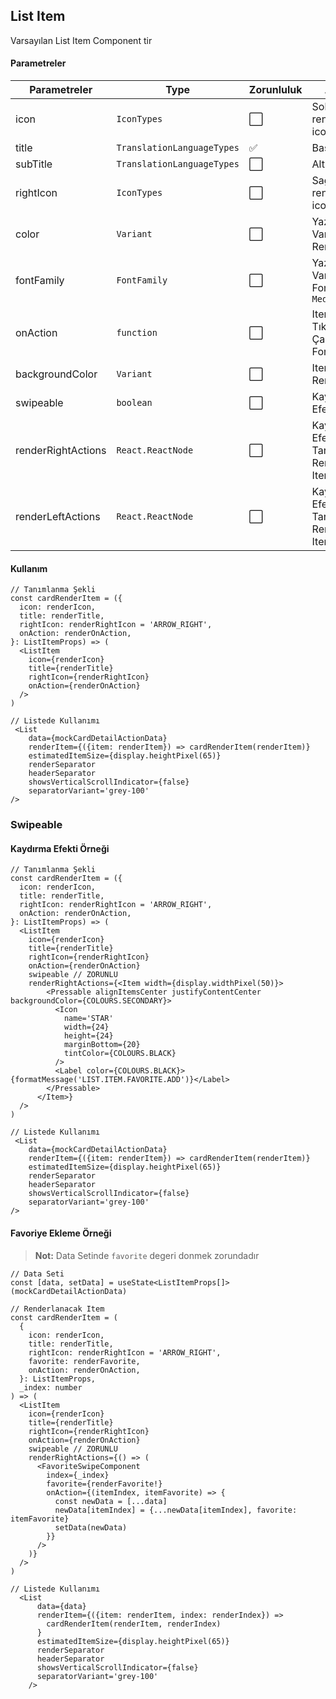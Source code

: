## List Item

Varsayılan List Item Component tir

#### Parametreler

| Parametreler       | Type                       | Zorunluluk           | Açıklama                                                    |
| ------------------ | -------------------------- | -------------------- | ----------------------------------------------------------- |
| icon               | `IconTypes`                | :white_large_square: | Solda renderlanacak icon                                    |
| title              | `TranslationLanguageTypes` | :white_check_mark:   | Başlık                                                      |
| subTitle           | `TranslationLanguageTypes` | :white_large_square: | Alt Başlık                                                  |
| rightIcon          | `IconTypes`                | :white_large_square: | Sağda renderlanacak icon                                    |
| color              | `Variant`                  | :white_large_square: | Yazı Rengi - Varsayılan Renk: `grey-100`                      |
| fontFamily         | `FontFamily`               | :white_large_square: | Yazı Fontu - Varsayılan Font: `Markpro-Medium`              |
| onAction           | `function`                 | :white_large_square: | Item Tıklandığında Çalışacak Fonksiyon                      |
| backgroundColor    | `Variant`                  | :white_large_square: | Item Arka Plan Rengi                                        |
| swipeable          | `boolean`                  | :white_large_square: | Kaydırma Efekti                                             |
| renderRightActions | `React.ReactNode`          | :white_large_square: | Kaydırma Efektinde Sağ Tarafta Renderlanacak Item Değerleri |
| renderLeftActions  | `React.ReactNode`          | :white_large_square: | Kaydırma Efektinde Sol Tarafta Renderlanacak Item Değerleri |

#### Kullanım

```tsx
// Tanımlanma Şekli
const cardRenderItem = ({
  icon: renderIcon,
  title: renderTitle,
  rightIcon: renderRightIcon = 'ARROW_RIGHT',
  onAction: renderOnAction,
}: ListItemProps) => (
  <ListItem
    icon={renderIcon}
    title={renderTitle}
    rightIcon={renderRightIcon}
    onAction={renderOnAction}
  />
)

// Listede Kullanımı
 <List
    data={mockCardDetailActionData}
    renderItem={({item: renderItem}) => cardRenderItem(renderItem)}
    estimatedItemSize={display.heightPixel(65)}
    renderSeparator
    headerSeparator
    showsVerticalScrollIndicator={false}
    separatorVariant='grey-100'
/>
```

### Swipeable

#### Kaydırma Efekti Örneği

```tsx
// Tanımlanma Şekli
const cardRenderItem = ({
  icon: renderIcon,
  title: renderTitle,
  rightIcon: renderRightIcon = 'ARROW_RIGHT',
  onAction: renderOnAction,
}: ListItemProps) => (
  <ListItem
    icon={renderIcon}
    title={renderTitle}
    rightIcon={renderRightIcon}
    onAction={renderOnAction}
    swipeable // ZORUNLU
    renderRightActions={<Item width={display.widthPixel(50)}>
        <Pressable alignItemsCenter justifyContentCenter backgroundColor={COLOURS.SECONDARY}>
          <Icon
            name='STAR'
            width={24}
            height={24}
            marginBottom={20}
            tintColor={COLOURS.BLACK}
          />
          <Label color={COLOURS.BLACK}>{formatMessage('LIST.ITEM.FAVORITE.ADD')}</Label>
        </Pressable>
      </Item>}
  />
)

// Listede Kullanımı
 <List
    data={mockCardDetailActionData}
    renderItem={({item: renderItem}) => cardRenderItem(renderItem)}
    estimatedItemSize={display.heightPixel(65)}
    renderSeparator
    headerSeparator
    showsVerticalScrollIndicator={false}
    separatorVariant='grey-100'
/>
```

#### Favoriye Ekleme Örneği

> **Not:** Data Setinde `favorite` degeri donmek zorundadır

```tsx
// Data Seti
const [data, setData] = useState<ListItemProps[]>(mockCardDetailActionData)

// Renderlanacak Item
const cardRenderItem = (
  {
    icon: renderIcon,
    title: renderTitle,
    rightIcon: renderRightIcon = 'ARROW_RIGHT',
    favorite: renderFavorite,
    onAction: renderOnAction,
  }: ListItemProps,
  _index: number
) => (
  <ListItem
    icon={renderIcon}
    title={renderTitle}
    rightIcon={renderRightIcon}
    onAction={renderOnAction}
    swipeable // ZORUNLU
    renderRightActions={() => (
      <FavoriteSwipeComponent
        index={_index}
        favorite={renderFavorite!}
        onAction={(itemIndex, itemFavorite) => {
          const newData = [...data]
          newData[itemIndex] = {...newData[itemIndex], favorite: itemFavorite}
          setData(newData)
        }}
      />
    )}
  />
)

// Listede Kullanımı
  <List
      data={data}
      renderItem={({item: renderItem, index: renderIndex}) =>
        cardRenderItem(renderItem, renderIndex)
      }
      estimatedItemSize={display.heightPixel(65)}
      renderSeparator
      headerSeparator
      showsVerticalScrollIndicator={false}
      separatorVariant='grey-100'
    />
```
